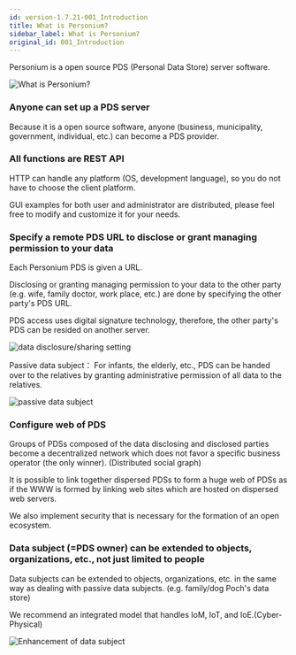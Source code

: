 ```yaml
---
id: version-1.7.21-001_Introduction
title: What is Personium?
sidebar_label: What is Personium?
original_id: 001_Introduction
---
```


Personium is a open source PDS (Personal Data Store) server software.  

![What is Personium?](assets/Personium.png "What is Personium?")  

### Anyone can set up a PDS server  

Because it is a open source software, anyone (business, municipality, government, individual, etc.) can become a PDS provider.  

### All functions are REST API  

HTTP can handle any platform (OS, development language), so you do not have to choose the client platform.  

GUI examples for both user and administrator are distributed, please feel free to modify and customize it for your needs.  

### Specify a remote PDS URL to disclose or grant managing permission to your data  

Each Personium PDS is given a URL.  

Disclosing or granting managing permission to your data to the other party (e.g. wife, family doctor, work place, etc.) are done by specifying the other party's PDS URL.  

PDS access uses digital signature technology, therefore, the other party's PDS can be resided on another server.  

![data disclosure/sharing setting](assets/DisclosureData.png "data disclosure/sharing setting")

Passive data subject： For infants, the elderly, etc., PDS can be handed over to the relatives by granting administrative permission of all data to the relatives.  

![passive data subject](assets/PassiveDataSubject.png "passive data subject")

### Configure web of PDS  
Groups of PDSs composed of the data disclosing and disclosed parties become a decentralized network which does not favor a specific business operator (the only winner). (Distributed social graph)

It is possible to link together dispersed PDSs to form a huge web of PDSs as if the WWW is formed by linking web sites which are hosted on dispersed web servers.  

We also implement security that is necessary for the formation of an open ecosystem.

### Data subject (=PDS owner) can be extended to objects, organizations, etc., not just limited to people  
Data subjects can be extended to objects, organizations, etc. in the same way as dealing with passive data subjects. (e.g. family/dog Poch's data store)

We recommend an integrated model that handles IoM, IoT, and IoE.(Cyber-Physical)

![Enhancement of data subject](assets/ExpansionDataSubject.png "Enhancement of data subject")
